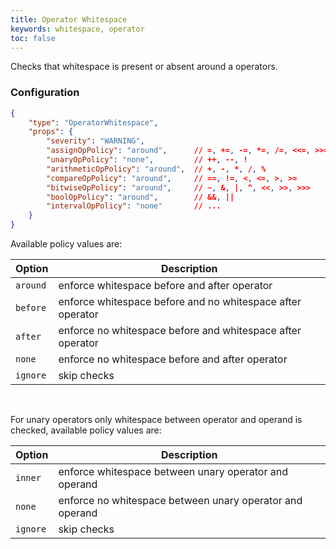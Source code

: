 ```yaml
---
title: Operator Whitespace
keywords: whitespace, operator
toc: false
---
```


Checks that whitespace is present or absent around a operators.

### Configuration

```json
{
	"type": "OperatorWhitespace",
	"props": {
		"severity": "WARNING",
		"assignOpPolicy": "around",      // =, +=, -=, *=, /=, <<=, >>=, >>>=, &=, |=, ^=
		"unaryOpPolicy": "none",         // ++, --, !
		"arithmeticOpPolicy": "around",  // +, -, *, /, %
		"compareOpPolicy": "around",     // ==, !=, <, <=, >, >=
		"bitwiseOpPolicy": "around",     // ~, &, |, ^, <<, >>, >>>
		"boolOpPolicy": "around",        // &&, ||
		"intervalOpPolicy": "none"       // ...
	}
}
```

Available policy values are:

| Option     | Description |
| --------- | ----------- |
| `around`  | enforce whitespace before and after operator |
| `before`  | enforce whitespace before and no whitespace after operator |
| `after`   | enforce no whitespace before and whitespace after operator |
| `none`    | enforce no whitespace before and after operator |
| `ignore`  | skip checks |

<br>

For unary operators only whitespace between operator and operand is checked, available policy values are:

| Option     | Description |
| --------- | ----------- |
| `inner`   | enforce whitespace between unary operator and operand |
| `none`    | enforce no whitespace between unary operator and operand |
| `ignore`  | skip checks |